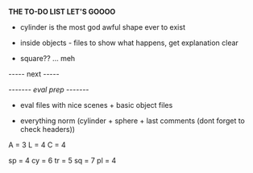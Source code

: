 
**THE TO-DO LIST LET'S GOOOO**

- cylinder is the most god awful shape ever to exist

- inside objects - files to show what happens, get explanation clear
- square?? ... meh

 ----- next -----


*------- eval prep -------*

- eval files with nice scenes + basic object files

- everything norm (cylinder + sphere + last comments (dont forget to check headers))


A = 3
L = 4
C = 4

sp = 4
cy = 6
tr = 5
sq = 7
pl = 4

